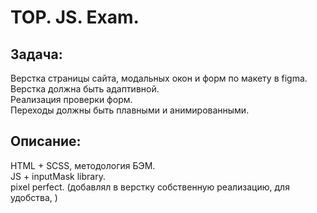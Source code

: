 # TOP. JS. Exam.
## Задача:
Верстка страницы сайта, модальныx окон и форм по макету в figma.\
Верстка должна быть адаптивной.\
Реализация проверки форм.\
Переходы должны быть плавными и анимированными.
## Описание:
HTML + SCSS, методология БЭМ.\
JS + inputMask library.\
pixel perfect. (добавлял в верстку собственную реализацию,
для удобства, )